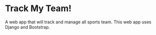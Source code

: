 # Track My Team!

A web app that will track and manage all sports team. This web app uses Django and Bootstrap.

<!-- ## Week 1

### Requirements

#### Part 0: Tutorials

#### Part 1: Navigation Bar

Create a navigation bar that will appear at the top of every page. This will allow the user to easily access the views.

#### Part 2: Signup and Login

Create signup and login forms on individual pages for users to create an account if they do not have one or to access their account if they do have an account. It is okay if there are duplicate users that create an account.

#### Part 3: User Interface - Captains and Players

Captain
- Create a team profile
    - Create a roster within that team
    - Create a page to view all events (optional)

Player
- View team profile
    - View roster of team
    - Display a page to view all events (optional)

#### Part 4: Interacting with Django Database

Store the signup/login inputs, team profile information, and roster into the database. Retreive information stored in the database to display the team profile and roster for players, those who are not captains of a team.

#### Part 5: Testing

Create a manual test plan for this week. Write a test plan including screenshots and specific steps for a human tester to follow - what a tester should do and what he/she should observe.

### Grading Rubric

| Category | Weight | Scoring | Requirement |
| --- | --- | --- | --- |
| Basic Preparation | 2 | 0-1 | Ready to go at the start of section |
| Cleverness | 2 | 0-2 | The hardest points on the rubric |
| Rubric | 2 | 0-1 | Submitted a grading rubric |
| Code Submission | 4 | 0-2 | Submitted correct content on time and to the correct location in the repository |
| Decomposition | 4 | 0-2 | Project is adequately decomposed to different classes and methods |
| Documentation | 4 | 0-2 | Comments for each class and each function are clear and are following style guides |
| Effort | 2 | 0-2 | Perform considerable amount of work |
| Naming | 2 | 0-2 | Variable names and method names are readable and are following the naming conventions of the language you chose |
| Overall Design | 5 | 0-2.5 | Have nice approaches and structures in overall |
| Participation | 5 | 0-2.5 | Interact with the group 2 times (ask a question, make a comment, help answer a question, etc.) |
| Presentation | 4 | 0-2 | Present the code clearly |
| Requirement - Navigation Bar | 2 | 0-1 | 0 points: No navigation bar; 1 point: Navigation bar |
| Requirement - Signup/Login | 4 | 0-2 | 1 point: Created a signup OR login form; 2 points: Created both signup AND login form |
| Requirement - Captain UI | 5 | 0-2.5 | 2 points: Basic UI for adding team profile and roster; 2.5 points: Basic UI for ALL the views |
| Requirement - Player UI | 5 | 0-2.5 | 2 points: Basic UI for viewing team profile and roster; 2.5 points: Basic UI for ALL the views |
| Requirement - Database | 5 | 0-2 | 2 points: Ability to store inputs in database OR retreive from database; 2.5 points: Ability to store inputs in database AND retreive from database |
| Testing | 4 | 0-2 | 0 points: No test plan; 2 points: Manual test plan |
| Schedule | 2 | 0-1 | Revised final project schedule if necessary |
| **Total** | **63** | | |

## Week 2

### Requirements

#### Part 1: User Interface - Captains

Improve the previous week's user interface. Figure out how to submit the forms and send data to database. Also, allow the team captains to be able to edit the team profile and roster. Create a team profile dashboard that will have access to the team roster and event pages.

#### Part 2: Displaying Event Page

Create a calendar or list view of all events happening in the team. The team captain should be able to add/remove and edit all events. Also, make it possible for events to be recurring. When editting recurring events, make sure it can change for just one event.

#### Part 3: Accessing Event Details

When events are clicked, all the details will display including: time and date, location, and event details. Also, import a map to show the location as well as allow for any attachments or notes to be uploaded with the event. For example, the workout of the week or drills worked on at practice.

#### Part 4: Player Profiles

Clicking on a players name in the team roster should open a new page with the player's profile, he/she will be able to edit their information and add an avatar. Also, redesign the team roster current page to be able to switch between a grid view with avatars and a list view.

#### Part 5: Testing

Expand the manual test plan for this week. Write a test plan including screenshots and specific steps for a human tester to follow - what a tester should do and what he/she should observe.

### Grading Rubric

| Category | Weight | Scoring | Requirement |
| --- | --- | --- | --- |
| Basic Preparation | 2 | 0-1 | Ready to go at the start of section |
| Cleverness | 2 | 0-2 | The hardest points on the rubric |
| Rubric | 2 | 0-1 | Submitted a grading rubric |
| Code Submission | 4 | 0-2 | Submitted correct content on time and to the correct location in the repository |
| Decomposition | 4 | 0-2 | Project is adequately decomposed to different classes and methods |
| Documentation | 4 | 0-2 | Comments for each class and each function are clear and are following style guides |
| Effort | 2 | 0-2 | Perform considerable amount of work |
| Naming | 2 | 0-2 | Variable names and method names are readable and are following the naming conventions of the language you chose |
| Overall Design | 5 | 0-2.5 | Have nice approaches and structures in overall |
| Participation | 5 | 0-2.5 | Interact with the group 2 times (ask a question, make a comment, help answer a question, etc.) |
| Presentation | 4 | 0-2 | Present the code clearly |
| Requirement - UI | 4 | 0-2 | 1 point: Forms will send to database and team captains can edit team profile and roster; 2 points: Improve team profile view so UI has furnished design |
| Requirement - Event Page | 6 | 0-3 | 1.5 points: Basic list or calendar view for all events; 3 points: User can add/remove, edit and view team events (includes recurring events) |
| Requirement - Event Details | 4 | 0-2 | 1 point: Events are clickable to view event page details; 2 points: Include Google Maps and attachments into the event page detail |
| Requirement - Player Profile | 6 | 0-3 | 2 points: Names on roster are clickable and have a basic player profile with name, address, phone number; 3 points: Player profiles can be editted and upload an avatar to their profile |
| Testing | 5 | 0-2.5 | 0 points: No new test plan; 2.5 points: Manual test plan |
| Schedule | 2 | 0-1 | Revised final project schedule if necessary |
| **Total** | **63** | | |

## Week 3

### Requirements

#### Part 1: User Registration

Fix Week 1's user registration form so that new users add to the database. Also, make sure when a user tries to make a new account to double check with the database. Don't add a user if it already exists in the database. Salt and hash password stored in the database so that as the admin, he/she cannot see what all ther user's passwords are.

#### Part 2: User Authentication

The user interface should be able to check with the database and only allow the user to continue if their email and password matches. Allow for user session which means the user can be stayed logged in once authenticated for a period of time and also logout once he/she is done using Track My Team. When the user successfully logins, the pages should display different data depending on user login.

#### Part 3: User Interface - Captain vs. Player

For each team, a user is either an admin (captain) or a regular player. The pages should display different information between a captain and player. Captains will have access all the editting features whereas players can only see all the profile information and events.

#### Part 4: Events

Redesign the event page so it looks refurnished. For each event, the event detail page will include a Google Map of the set location. In addition, make it possible for events to be recurring. When editting recurring events, make sure it can change for just one event.

#### Part 5: Testing

Expand the manual test plan for this week. Write a test plan including screenshots and specific steps for a human tester to follow - what a tester should do and what he/she should observe.

### Grading Rubric

| Category | Weight | Scoring | Requirement |
| --- | --- | --- | --- |
| Basic Preparation | 2 | 0-1 | Ready to go at the start of section |
| Cleverness | 2 | 0-2 | The hardest points on the rubric |
| Rubric | 2 | 0-1 | Submitted a grading rubric |
| Code Submission | 4 | 0-2 | Submitted correct content on time and to the correct location in the repository |
| Decomposition | 4 | 0-2 | Project is adequately decomposed to different classes and methods |
| Documentation | 4 | 0-2 | Comments for each class and each function are clear and are following style guides |
| Effort | 2 | 0-2 | Perform considerable amount of work |
| Naming | 2 | 0-2 | Variable names and method names are readable and are following the naming conventions of the language you chose |
| Overall Design | 5 | 0-2.5 | Have nice approaches and structures in overall |
| Participation | 5 | 0-2.5 | Interact with the group 2 times (ask a question, make a comment, help answer a question, etc.) |
| Presentation | 4 | 0-2 | Present the code clearly |
| Requirement - Registration | 5 | 0-2.5 | 2 points: Fix previous signup/login form, new user should send to the database; 2.5 points: Make sure user isn't already in the database, salt and hash password |
| Requirement - Authentication | 5 | 0-2.5 | 2 points: Login/logout user session; 2.5 points: Display data for a given user, all users should have different homepage |
| Requirement - UI | 2.5 | 0-2.5 | 2.5 points: Display difference between user that is captain vs. player for a team, specific buttons should only appear for captain, vise versa |
| Requirement - Events | 7.5 | 0-2.5 | 1 point: Redesign event page; 2 points: Include Google Maps to event details; 2.5 points: Allow for recurrence when creating event |
| Testing | 5 | 0-2.5 | 2.5 points: Add to manual test plan |
| Schedule | 2 | 0-1 | Revised final project schedule if necessary |
| **Total** | **63** | | |

## Week 4

### Requirements

#### Part 1: Event Detail

For each event detail page, there will be more features implemented. It will include a notes section that a player should know about for a specific event. For example, a practice event could include the drills done so if players missed practice, they can still view what the team worked on. In addition, allow attachments (documents, photos, etc.) for an event. These attachments can also be viewed in an attachments page from the team home page.

#### Part 2: User Interface - Captain vs. Player

For each team, a user is either an admin (captain) or a regular player. The pages should display different information between a captain and player. Captains will have access all the editting features whereas players can only see all the profile information and events.

#### Part 3: Settings

Every user should be able to edit their account information. For example, if a user types the wrong name when registering, they should be able to edit it. In addition, if a user forgets their password, they will want to be able to reset it or even if they know it, they should be able to change their password. When the user clicks on their username profile on the navigation bar, it will redirect them to the settings page that will allow the user to make all these changes.

#### Part 4: Announcements

In the case there is information that needs to be sent to the team that isn't related to an event, it will be considered as an announcements. All announcements will be able to be displayed on the homepage. For the more important announcements, they can be pinned to the top.

#### Part 5: Search

A search functionality will be added to the navigation bar that will allow users to easily search for players and events in the teams they are a part of. Instaed of having to click a bunch to get player contact information or event details, the search bar will show the results and once a user clicks on the person or event, it will redirect right to the player profile or event details page.

#### Part 6: Testing

Expand the manual test plan for this week. Write a test plan including screenshots and specific steps for a human tester to follow - what a tester should do and what he/she should observe.

### Grading Rubric

| Category | Weight | Scoring | Requirement |
| --- | --- | --- | --- |
| Basic Preparation | 2 | 0-1 | Ready to go at the start of section |
| Cleverness | 2 | 0-2 | The hardest points on the rubric |
| Rubric | 2 | 0-1 | Submitted a grading rubric |
| Code Submission | 4 | 0-2 | Submitted correct content on time and to the correct location in the repository |
| Decomposition | 4 | 0-2 | Project is adequately decomposed to different classes and methods |
| Documentation | 4 | 0-2 | Comments for each class and each function are clear and are following style guides |
| Effort | 2 | 0-2 | Perform considerable amount of work |
| Naming | 2 | 0-2 | Variable names and method names are readable and are following the naming conventions of the language you chose |
| Overall Design | 5 | 0-2.5 | Have nice approaches and structures in overall |
| Participation | 5 | 0-2.5 | Interact with the group 2 times (ask a question, make a comment, help answer a question, etc.) |
| Presentation | 4 | 0-2 | Present the code clearly |
| Requirement - Users/Events | 5 | 0-2.5 | 2 points: Different user types; 2.5 points: Include a notes section and allow attachments (documents, photos, etc.) |
| Requirement - Settings | 5 | 0-2.5 | 2 points: Allow for users to change account information such as display name, username, email, and password; 2.5 points: Ability to reset password if user forgets it |
| Requirement - Announcements | 5 | 0-2.5 | 2 points: Home page will display announcements for important information; 2.5 points: Posts can be pinned, shown on the top before all other announcements |
| Requirement - Search | 5 | 0-2.5 | 2 points: Ability to search for teams; 2.5 point: Ability to search for players and events in teams |
| Testing | 5 | 0-2.5 | 2.5 points: Add to manual test plan |
| Schedule | 2 | 0-1 | Revised final project schedule if necessary |
| **Total** | **63** | | |


## Sources

### Django Tutorials
- https://pythonprogramming.net/django-web-development-with-python-intro/
- https://docs.djangoproject.com/en/1.11/intro/tutorial01/
- https://docs.djangoproject.com/en/1.11/intro/tutorial07/

### Django Documentation
- https://docs.djangoproject.com/en/1.11/topics/forms/modelforms/
- https://docs.djangoproject.com/en/1.11/topics/http/file-uploads/
- https://docs.djangoproject.com/en/1.11/topics/auth/
- https://docs.djangoproject.com/en/1.11/topics/auth/default/
- https://docs.djangoproject.com/en/1.11/topics/db/queries/
- https://docs.djangoproject.com/en/1.11/ref/validators/
- https://docs.djangoproject.com/en/dev/ref/templates/builtins/

### Bootstrap
- https://v4-alpha.getbootstrap.com/components/navbar/
- https://v4-alpha.getbootstrap.com/components/forms/
- https://v4-alpha.getbootstrap.com/layout/grid/

### Examples
- https://github.com/buckyroberts/Viberr/
- https://www.youtube.com/watch?v=qgGIqRFvFFk&list=PL6gx4Cwl9DGBlmzzFcLgDhKTTfNLfX1IK
- https://www.youtube.com/watch?v=Fc2O3_2kax8&list=PLw02n0FEB3E3VSHjyYMcFadtQORvl1Ssj -->

